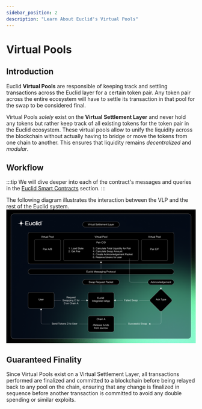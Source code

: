 ```yaml
---
sidebar_position: 2
description: "Learn About Euclid's Virtual Pools"
---
```


# Virtual Pools

## Introduction

Euclid **Virtual Pools** are responsible of keeping track and settling transactions across the Euclid layer for a certain token pair. Any token pair across the entire ecosystem will have to settle its transaction in that pool for the swap to be considered final.

Virtual Pools *solely* exist on the **Virtual Settlement Layer** and never hold any tokens but rather keep track of all existing tokens for the token pair in the Euclid ecosystem. These virtual pools allow to unify the liquidity across the blockchain without actually having to bridge or move the tokens from one chain to another. This ensures that liquidity remains *decentralized* and *modular*.

## Workflow

:::tip
We will dive deeper into each of the contract's messages and queries in the [Euclid Smart Contracts](../../../Euclid%20Smart%20Contracts/Virtual%20Liquidity%20Pools.md) section.
:::

The following diagram illustrates the interaction between the VLP and the rest of the Euclid system.
![Euclid Virtual Pools](../../../../static/img/new-arch.png)

## Guaranteed Finality

Since Virtual Pools exist on a Virtual Settlement Layer, all transactions performed are finalized and committed to a blockchain before being relayed back to any pool on the chain, ensuring that any change is finalized in sequence before another transaction is committed to avoid any double spending or similar exploits.